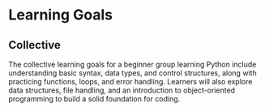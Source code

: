 # Learning Goals

## Collective

The collective learning goals for a beginner group learning Python include
understanding basic syntax, data types, and control structures, along
with practicing functions, loops, and error handling. Learners
will also explore data structures, file handling, and an
introduction to object-oriented programming to build a solid foundation for coding.

